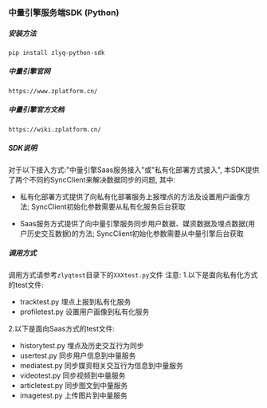 ### 中量引擎服务端SDK (Python)

##### 安装方法

```
pip install zlyq-python-sdk
```

##### 中量引擎官网

``` https://www.zplatform.cn/
https://www.zplatform.cn/
```

##### 中量引擎官方文档

```https://wiki.zplatform.cn/
https://wiki.zplatform.cn/
```

##### SDK说明

对于以下接入方式:"中量引擎Saas服务接入"或"私有化部署方式接入", 本SDK提供了两个不同的SyncClient来解决数据同步的问题, 其中:

* 私有化部署方式提供了向私有化部署服务上报埋点的方法及设置用户画像方法; SyncClient初始化参数需要从私有化服务后台获取

* Saas服务方式提供了向中量引擎服务同步用户数据、媒资数据及埋点数据(用户历史交互数据)的方法; SyncClient初始化参数需要从中量引擎后台获取

##### 调用方式

调用方式请参考`zlyqtest`目录下的`XXXtest.py`文件
注意:
1.以下是面向私有化方式的test文件:

* tracktest.py    埋点上报到私有化服务
* profiletest.py    设置用户画像到私有化服务

2.以下是面向Saas方式的test文件:

* historytest.py    埋点及历史交互行为同步
* usertest.py    同步用户信息到中量服务
* mediatest.py    同步媒资相关交互行为信息到中量服务
* videotest.py    同步视频到中量服务
* articletest.py    同步图文到中量服务
* imagetest.py    上传图片到中量服务
